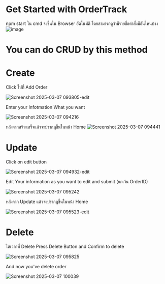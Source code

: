 # Get Started with OrderTrack

npm start ใน cmd จะขึ้นใน Browser อัตโนมัติ โดยสามารถดูว่ามีรายชื่อคำสั่งมีอันไหนบ้าง
![image](https://github.com/user-attachments/assets/7e6cb7e4-e20f-4858-a9ff-8f513a62e765)

# You can do CRUD by this method

# Create
Click ไปที่ Add Order

![Screenshot 2025-03-07 093805-edit](https://github.com/user-attachments/assets/8e0e3592-d246-4c83-a107-89dc8a497b9d)

Enter your Infotmation What you want 

![Screenshot 2025-03-07 094216](https://github.com/user-attachments/assets/50421c38-4ecb-40ba-bc63-08cc28ff7de1)

หลังจากสร้างเสร็จแล้วจะปรากฎขึ้นในหน้า Home
![Screenshot 2025-03-07 094441](https://github.com/user-attachments/assets/7b809830-8602-499d-b5d9-52de85d4871a)

# Update

Click on edit button

![Screenshot 2025-03-07 094932-edit](https://github.com/user-attachments/assets/fabbcaff-1ba8-48ee-b9cf-fef3079c3d0e)

Edit Your information as you want to edit and submit (ยกเว้น OrderID)

![Screenshot 2025-03-07 095242](https://github.com/user-attachments/assets/90a5ec39-22fa-4e00-987b-808c49db85c7)

หลังจาก Update แล้วจะปรากฎขึ้นในหน้า Home

![Screenshot 2025-03-07 095523-edit](https://github.com/user-attachments/assets/ab25b916-a890-4d2d-8dda-8f43bce15a00)

# Delete

ได้เวลาที่ Delete Press Delete Button and Confirm to delete

![Screenshot 2025-03-07 095825](https://github.com/user-attachments/assets/ce791853-9fb5-4744-a1c3-f80b8ef129b2)

And now you've delete order

![Screenshot 2025-03-07 100039](https://github.com/user-attachments/assets/075f8dea-edc5-413c-9a11-5d638469a286)





